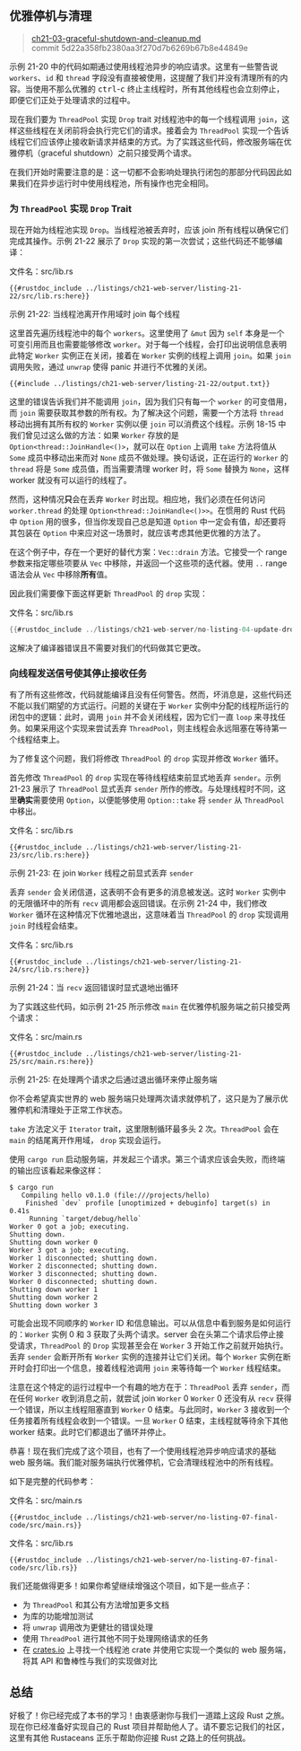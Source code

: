 ## 优雅停机与清理

> [ch21-03-graceful-shutdown-and-cleanup.md](https://github.com/rust-lang/book/blob/main/src/ch21-03-graceful-shutdown-and-cleanup.md)
> <br>
> commit 5d22a358fb2380aa3f270d7b6269b67b8e44849e

示例 21-20 中的代码如期通过使用线程池异步的响应请求。这里有一些警告说 `workers`、`id` 和 `thread` 字段没有直接被使用，这提醒了我们并没有清理所有的内容。当使用不那么优雅的 <kbd>ctrl</kbd>-<kbd>c</kbd> 终止主线程时，所有其他线程也会立刻停止，即便它们正处于处理请求的过程中。

现在我们要为 `ThreadPool` 实现 `Drop` trait 对线程池中的每一个线程调用 `join`，这样这些线程在关闭前将会执行完它们的请求。接着会为 `ThreadPool` 实现一个告诉线程它们应该停止接收新请求并结束的方式。为了实践这些代码，修改服务端在优雅停机（graceful shutdown）之前只接受两个请求。

在我们开始时需要注意的是：这一切都不会影响处理执行闭包的那部分代码因此如果我们在异步运行时中使用线程池，所有操作也完全相同。

### 为 `ThreadPool` 实现 `Drop` Trait

现在开始为线程池实现 `Drop`。当线程池被丢弃时，应该 join 所有线程以确保它们完成其操作。示例 21-22 展示了 `Drop` 实现的第一次尝试；这些代码还不能够编译：

<span class="filename">文件名：src/lib.rs</span>

```rust,ignore,does_not_compile
{{#rustdoc_include ../listings/ch21-web-server/listing-21-22/src/lib.rs:here}}
```

<span class="caption">示例 21-22: 当线程池离开作用域时 join 每个线程</span>

这里首先遍历线程池中的每个 `workers`。这里使用了 `&mut` 因为 `self` 本身是一个可变引用而且也需要能够修改 `worker`。对于每一个线程，会打印出说明信息表明此特定 `Worker` 实例正在关闭，接着在 `Worker` 实例的线程上调用 `join`。如果 `join` 调用失败，通过 `unwrap` 使得 panic 并进行不优雅的关闭。

```console
{{#include ../listings/ch21-web-server/listing-21-22/output.txt}}
```

这里的错误告诉我们并不能调用 `join`，因为我们只有每一个 `worker` 的可变借用，而 `join` 需要获取其参数的所有权。为了解决这个问题，需要一个方法将 `thread` 移动出拥有其所有权的 `Worker` 实例以便 `join` 可以消费这个线程。示例 18-15 中我们曾见过这么做的方法：如果 `Worker` 存放的是 `Option<thread::JoinHandle<()>`，就可以在 `Option` 上调用 `take` 方法将值从 `Some` 成员中移动出来而对 `None` 成员不做处理。换句话说，正在运行的 `Worker` 的 `thread` 将是 `Some` 成员值，而当需要清理 worker 时，将 `Some` 替换为 `None`，这样 worker 就没有可以运行的线程了。

然而，这种情况**只**会在丢弃 `Worker` 时出现。相应地，我们必须在任何访问 `worker.thread` 的处理 `Option<thread::JoinHandle<()>>`。在惯用的 Rust 代码中 `Option` 用的很多，但当你发现自己总是知道 `Option` 中一定会有值，却还要将其包装在 `Option` 中来应对这一场景时，就应该考虑其他更优雅的方法了。

在这个例子中，存在一个更好的替代方案：`Vec::drain` 方法。它接受一个 range 参数来指定哪些项要从 `Vec` 中移除，并返回一个这些项的迭代器。使用 `..` range 语法会从 `Vec` 中移除**所有**值。

因此我们需要像下面这样更新 `ThreadPool` 的 `drop` 实现：

<span class="filename">文件名：src/lib.rs</span>

```rust
{{#rustdoc_include ../listings/ch21-web-server/no-listing-04-update-drop-definition/src/lib.rs:here}}
```

这解决了编译器错误且不需要对我们的代码做其它更改。

### 向线程发送信号使其停止接收任务

有了所有这些修改，代码就能编译且没有任何警告。然而，坏消息是，这些代码还不能以我们期望的方式运行。问题的关键在于 `Worker` 实例中分配的线程所运行的闭包中的逻辑：此时，调用 `join` 并不会关闭线程，因为它们一直 `loop` 来寻找任务。如果采用这个实现来尝试丢弃 `ThreadPool`，则主线程会永远阻塞在等待第一个线程结束上。

为了修复这个问题，我们将修改 `ThreadPool` 的 `drop` 实现并修改 `Worker` 循环。

首先修改 `ThreadPool` 的 `drop` 实现在等待线程结束前显式地丢弃 `sender`。示例 21-23 展示了 `ThreadPool` 显式丢弃 `sender` 所作的修改。与处理线程时不同，这里**确实**需要使用 `Option`，以便能够使用 `Option::take` 将 `sender` 从 `ThreadPool` 中移出。

<span class="filename">文件名：src/lib.rs</span>

```rust,noplayground,not_desired_behavior
{{#rustdoc_include ../listings/ch21-web-server/listing-21-23/src/lib.rs:here}}
```

<span class="caption">示例 21-23: 在 join `Worker` 线程之前显式丢弃 `sender`</span>

丢弃 `sender` 会关闭信道，这表明不会有更多的消息被发送。这时 `Worker` 实例中的无限循环中的所有 `recv` 调用都会返回错误。在示例 21-24 中，我们修改 `Worker` 循环在这种情况下优雅地退出，这意味着当 `ThreadPool` 的 `drop` 实现调用 `join` 时线程会结束。

<span class="filename">文件名：src/lib.rs</span>

```rust,noplayground
{{#rustdoc_include ../listings/ch21-web-server/listing-21-24/src/lib.rs:here}}
```

<span class="caption">示例 21-24：当 `recv` 返回错误时显式退地出循环</span>

为了实践这些代码，如示例 21-25 所示修改 `main` 在优雅停机服务端之前只接受两个请求：

<span class="filename">文件名：src/main.rs</span>

```rust,ignore
{{#rustdoc_include ../listings/ch21-web-server/listing-21-25/src/main.rs:here}}
```

<span class="caption">示例 21-25: 在处理两个请求之后通过退出循环来停止服务端</span>

你不会希望真实世界的 web 服务端只处理两次请求就停机了，这只是为了展示优雅停机和清理处于正常工作状态。

`take` 方法定义于 `Iterator` trait，这里限制循环最多头 2 次。`ThreadPool` 会在 `main` 的结尾离开作用域， `drop` 实现会运行。

使用 `cargo run` 启动服务端，并发起三个请求。第三个请求应该会失败，而终端的输出应该看起来像这样：

```console
$ cargo run
   Compiling hello v0.1.0 (file:///projects/hello)
    Finished `dev` profile [unoptimized + debuginfo] target(s) in 0.41s
     Running `target/debug/hello`
Worker 0 got a job; executing.
Shutting down.
Shutting down worker 0
Worker 3 got a job; executing.
Worker 1 disconnected; shutting down.
Worker 2 disconnected; shutting down.
Worker 3 disconnected; shutting down.
Worker 0 disconnected; shutting down.
Shutting down worker 1
Shutting down worker 2
Shutting down worker 3
```

可能会出现不同顺序的 `Worker` ID 和信息输出。可以从信息中看到服务是如何运行的：`Worker` 实例 0 和 3 获取了头两个请求。server 会在头第二个请求后停止接受请求，`ThreadPool` 的 `Drop` 实现甚至会在 `Worker` 3 开始工作之前就开始执行。丢弃 `sender` 会断开所有 `Worker` 实例的连接并让它们关闭。每个 `Worker` 实例在断开时会打印出一个信息，接着线程池调用 `join` 来等待每一个 `Worker` 线程结束。

注意在这个特定的运行过程中一个有趣的地方在于：`ThreadPool` 丢弃 `sender`，而在任何 `Worker` 收到消息之前，就尝试 join `Worker` 0 `Worker` 0 还没有从 `recv` 获得一个错误，所以主线程阻塞直到 `Worker` 0 结束。与此同时，`Worker` 3 接收到一个任务接着所有线程会收到一个错误。一旦 `Worker` 0 结束，主线程就等待余下其他 worker 结束。此时它们都退出了循环并停止。

恭喜！现在我们完成了这个项目，也有了一个使用线程池异步响应请求的基础 web 服务端。我们能对服务端执行优雅停机，它会清理线程池中的所有线程。

如下是完整的代码参考：

<span class="filename">文件名：src/main.rs</span>

```rust,ignore
{{#rustdoc_include ../listings/ch21-web-server/no-listing-07-final-code/src/main.rs}}
```

<span class="filename">文件名：src/lib.rs</span>

```rust,noplayground
{{#rustdoc_include ../listings/ch21-web-server/no-listing-07-final-code/src/lib.rs}}
```

我们还能做得更多！如果你希望继续增强这个项目，如下是一些点子：

* 为 `ThreadPool` 和其公有方法增加更多文档
* 为库的功能增加测试
* 将 `unwrap` 调用改为更健壮的错误处理
* 使用 `ThreadPool` 进行其他不同于处理网络请求的任务
* 在 [crates.io](https://crates.io/) 上寻找一个线程池 crate 并使用它实现一个类似的 web 服务端，将其 API 和鲁棒性与我们的实现做对比

## 总结

好极了！你已经完成了本书的学习！由衷感谢你与我们一道踏上这段 Rust 之旅。现在你已经准备好实现自己的 Rust 项目并帮助他人了。请不要忘记我们的社区，这里有其他 Rustaceans 正乐于帮助你迎接 Rust 之路上的任何挑战。
